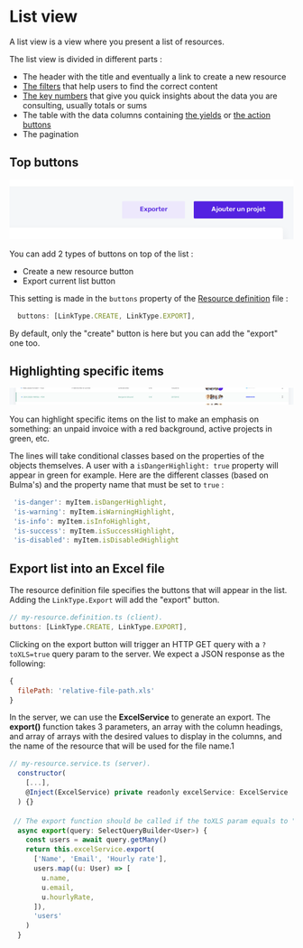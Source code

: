 # List view

A list view is a view where you present a list of resources.

The list view is divided in different parts :

- The header with the title and eventually a link to create a new resource
- [The filters](list/filters.md) that help users to find the correct content
- [The key numbers](list/../key-numbers.md) that give you quick insights about the data you are consulting, usually totals or sums
- The table with the data columns containing [the yields](list/yields.md) or [the action buttons](list/action-buttons.md)
- The pagination

## Top buttons

![top buttons](../assets/images/list/export-button.png)

You can add 2 types of buttons on top of the list :

- Create a new resource button
- Export current list button

This setting is made in the `buttons` property of the [Resource definition](resources/resource-definitions.md) file :

```js
  buttons: [LinkType.CREATE, LinkType.EXPORT],
```

By default, only the "create" button is here but you can add the "export" one too.

## Highlighting specific items

![Highlighted lines](../assets/images/list/highlighted-line.png)

You can highlight specific items on the list to make an emphasis on something: an unpaid invoice with a red background, active projects in green, etc.

The lines will take conditional classes based on the properties of the objects themselves. A user with a `isDangerHighlight: true` property will appear in green for example. Here are the different classes (based on Bulma's) and the property name that must be set to `true` :

```js
 'is-danger': myItem.isDangerHighlight,
 'is-warning': myItem.isWarningHighlight,
 'is-info': myItem.isInfoHighlight,
 'is-success': myItem.isSuccessHighlight,
 'is-disabled': myItem.isDisabledHighlight
```

## Export list into an Excel file

The resource definition file specifies the buttons that will appear in the list. Adding the `LinkType.Export` will add the "export" button.

```js
// my-resource.definition.ts (client).
buttons: [LinkType.CREATE, LinkType.EXPORT],
```

Clicking on the export button will trigger an HTTP GET query with a `?toXLS=true` query param to the server. We expect a JSON response as the following:

```js
{
  filePath: 'relative-file-path.xls'
}
```

In the server, we can use the **ExcelService** to generate an export. The **export()**
function takes 3 parameters, an array with the column headings, and array of arrays with the desired values to display in the columns, and the name of the resource that will be used for the file name.1

```js
// my-resource.service.ts (server).
  constructor(
    [...],
    @Inject(ExcelService) private readonly excelService: ExcelService
  ) {}

 // The export function should be called if the toXLS param equals to "true".
  async export(query: SelectQueryBuilder<User>) {
    const users = await query.getMany()
    return this.excelService.export(
      ['Name', 'Email', 'Hourly rate'],
      users.map((u: User) => [
        u.name,
        u.email,
        u.hourlyRate,
      ]),
      'users'
    )
  }
```
